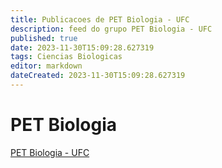 ```yaml
---
title: Publicacoes de PET Biologia - UFC 
description: feed do grupo PET Biologia - UFC
published: true
date: 2023-11-30T15:09:28.627319
tags: Ciencias Biologicas
editor: markdown
dateCreated: 2023-11-30T15:09:28.627319
---
```


# PET Biologia
[PET Biologia - UFC](/grupo/40PETBiologiaUFC.md)